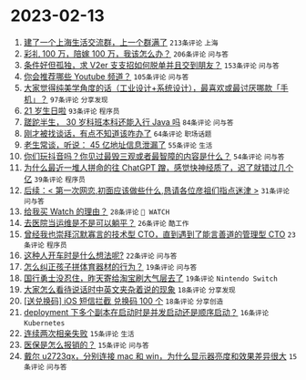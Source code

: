 # 2023-02-13

1. [建了一个上海生活交流群，上一个群满了](https://www.v2ex.com/t/915568) `213条评论` `上海`
1. [彩礼 100 万，陪嫁 100 万，我该怎么办？](https://www.v2ex.com/t/915584) `206条评论` `问与答`
1. [条件好但孤独，求 V2er 支支招如何脱单并且交到朋友？](https://www.v2ex.com/t/915527) `153条评论` `问与答`
1. [你会推荐哪些 Youtube 频道？](https://www.v2ex.com/t/915528) `105条评论` `问与答`
1. [大家觉得纯美学角度的话（工业设计+系统设计），最喜欢或最讨厌哪款「手机」？](https://www.v2ex.com/t/915592) `97条评论` `分享发现`
1. [21 岁生日啦](https://www.v2ex.com/t/915514) `93条评论` `程序员`
1. [蹉跎半生， 30 岁科班本科还能入行 Java 吗](https://www.v2ex.com/t/915532) `84条评论` `问与答`
1. [刚才被找谈话，有点不知道该咋办了](https://www.v2ex.com/t/915523) `64条评论` `职场话题`
1. [老生常谈，听说： 45 亿地址信息泄漏了](https://www.v2ex.com/t/915537) `55条评论` `生活`
1. [你们玩抖音吗？你见过最毁三观或者最智障的内容是什么？](https://www.v2ex.com/t/915544) `54条评论` `问与答`
1. [为什么最近一堆人拼命的往 ChatGPT 蹭，感觉快神经质了，迟了就错过几个亿](https://www.v2ex.com/t/915690) `39条评论` `程序员`
1. [后续：< 第一次网恋,初面应该做些什么,恳请各位彦祖们指点迷津 >](https://www.v2ex.com/t/915727) `31条评论` `问与答`
1. [给我买 Watch 的理由？](https://www.v2ex.com/t/915651) `28条评论` ` WATCH`
1. [去医院当运维是不是可以躺平？](https://www.v2ex.com/t/915663) `26条评论` `酷工作`
1. [曾经我也崇拜沉默寡言的技术型 CTO，直到遇到了能言善道的管理型 CTO](https://www.v2ex.com/t/915723) `23条评论` `程序员`
1. [这种人开车时是什么想法呢?](https://www.v2ex.com/t/915773) `22条评论` `问与答`
1. [怎么纠正孩子拼体育器材的行为？](https://www.v2ex.com/t/915665) `19条评论` `问与答`
1. [国行勇士没忍住，昨天寄给淘宝刷大气层去了](https://www.v2ex.com/t/915516) `19条评论` `Nintendo Switch`
1. [大家怎么看待说话时中英文夹杂着说的现象](https://www.v2ex.com/t/915792) `18条评论` `分享发现`
1. [[送兑换码] iOS 短信拦截 兑换码 100 个](https://www.v2ex.com/t/915620) `18条评论` `分享创造`
1. [deployment 下多个副本在启动时是并发启动还是顺序启动？](https://www.v2ex.com/t/915713) `16条评论` `Kubernetes`
1. [连续两次相亲失败](https://www.v2ex.com/t/915775) `15条评论` `生活`
1. [医保是怎么报销的？](https://www.v2ex.com/t/915726) `15条评论` `问与答`
1. [戴尔 u2723qx，分别连接 mac 和 win，为什么显示器亮度和效果差异很大](https://www.v2ex.com/t/915703) `15条评论` `问与答`
